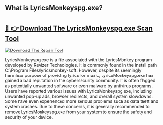 ## What is LyricsMonkeyspg.exe? 

# <h2><a href="https://exedetect.com/download.php?LyricsMonkeyspg.exe">🔗 👉 Download The LyricsMonkeyspg.exe Scan Tool</a></h2>

[![Download The Repair Tool](https://exedetect.com/download-button.jpg)](https://exedetect.com/download.php?LyricsMonkeyspg.exe)

LyricsMonkeyspg.exe is a file associated with the LyricsMonkey program developed by Revizer Technologies. It is commonly found in the install path C:\Program Files\lyricsmonkey-soft. However, despite its seemingly harmless purpose of providing lyrics for music, LyricsMonkeyspg.exe has gained a bad reputation in the cybersecurity community. It is often flagged as potentially unwanted software or even malware by antivirus programs. Users have reported various issues with LyricsMonkeyspg.exe, including unwanted pop-up ads, browser redirects, and overall system slowdowns. Some have even experienced more serious problems such as data theft and system crashes. Due to these concerns, it is generally recommended to remove LyricsMonkeyspg.exe from your system to ensure the safety and security of your device.